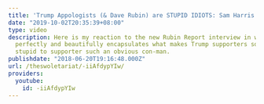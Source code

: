 ```yaml
---
title: 'Trump Appologists (& Dave Rubin) are STUPID IDIOTS: Sam Harris vs. DR'
date: "2019-10-02T20:35:39+08:00"
type: video
description: Here is my reaction to the new Rubin Report interview in which Sam Harris
  perfectly and beautifully encapsulates what makes Trump supporters so incredibly
  stupid to supporter such an obvious con-man.
publishdate: "2018-06-20T19:16:48.000Z"
url: /theswoletariat/-iiAfdypYIw/
providers:
  youtube:
    id: -iiAfdypYIw
---
```

